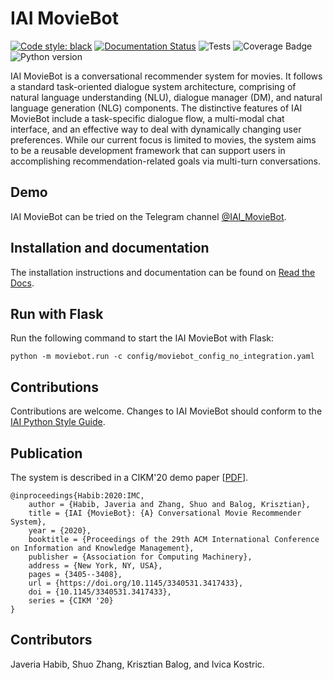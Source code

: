 # IAI MovieBot

[![Code style: black](https://img.shields.io/badge/code%20style-black-000000.svg)](https://github.com/psf/black)
[![Documentation Status](https://readthedocs.org/projects/iai-moviebot/badge/?version=latest)](https://iai-moviebot.readthedocs.io/en/latest/?badge=latest)
![Tests](https://img.shields.io/github/actions/workflow/status/iai-group/moviebot/merge.yaml?label=Tests&branch=main)
![Coverage Badge](https://img.shields.io/endpoint?url=https://gist.githubusercontent.com/IKostric/4f783c1a3358dbd1e01d44f9656676a0/raw/coverage.moviebot.main.json)
![Python version](https://img.shields.io/badge/python-3.9-blue)

IAI MovieBot is a conversational recommender system for movies.  It follows a standard task-oriented dialogue system architecture, comprising of natural language understanding (NLU), dialogue manager (DM), and natural language generation (NLG) components.  The distinctive features of IAI MovieBot include a task-specific dialogue flow, a multi-modal chat interface, and an effective way to deal with dynamically changing user preferences.  While our current focus is limited to movies, the system aims to be a reusable development framework that can support users in accomplishing recommendation-related goals via multi-turn conversations.

## Demo

IAI MovieBot can be tried on the Telegram channel [@IAI_MovieBot](https://t.me/IAI_MovieBot).


## Installation and documentation

The installation instructions and documentation can be found on [Read the Docs](https://iai-moviebot.readthedocs.io/).

## Run with Flask

Run the following command to start the IAI MovieBot with Flask:

```shell
python -m moviebot.run -c config/moviebot_config_no_integration.yaml
```

## Contributions

Contributions are welcome. Changes to IAI MovieBot should conform to the [IAI Python Style Guide](https://github.com/iai-group/guidelines/tree/main/python).


## Publication

The system is described in a CIKM'20 demo paper [[PDF](https://arxiv.org/pdf/2009.03668.pdf)]. 

```
@inproceedings{Habib:2020:IMC,
    author = {Habib, Javeria and Zhang, Shuo and Balog, Krisztian},
    title = {IAI {MovieBot}: {A} Conversational Movie Recommender System},
    year = {2020},
    booktitle = {Proceedings of the 29th ACM International Conference on Information and Knowledge Management},
    publisher = {Association for Computing Machinery},
    address = {New York, NY, USA},
    pages = {3405--3408},
    url = {https://doi.org/10.1145/3340531.3417433},
    doi = {10.1145/3340531.3417433},
    series = {CIKM '20}
}
```

## Contributors

Javeria Habib, Shuo Zhang, Krisztian Balog, and Ivica Kostric.
